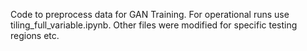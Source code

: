 Code to preprocess data for GAN Training. For operational runs use tiling_full_variable.ipynb. Other files were modified for specific testing regions etc.
